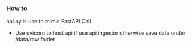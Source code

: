 ### How to
api.py is use to mimic FastAPI Call
- Use uvicorn to host api if use api ingestor otherwise save data under /data/raw folder